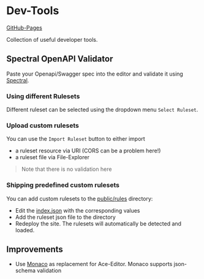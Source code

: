 # Dev-Tools

[GitHub-Pages](https://ron96g.github.io/dev-tools/)

Collection of useful developer tools.

## Spectral OpenAPI Validator

Paste your Openapi/Swagger spec into the editor and validate it using [Spectral](https://stoplight.io/open-source/spectral).

### Using different Rulesets

Different ruleset can be selected using the dropdown menu `Select Ruleset`.

### Upload custom rulesets

You can use the `Import Ruleset` button to either import
  - a ruleset resource via URI (CORS can be a problem here!)
  - a ruleset file via File-Explorer

> Note that there is no validation here

### Shipping predefined custom rulesets

You can add custom rulesets to the [public/rules](./public/rules) directory:
  - Edit the [index.json](./public/rules/index.json) with the corresponding values
  - Add the ruleset json file to the directory
  - Redeploy the site. The rulesets will automatically be detected and loaded.



## Improvements

- Use [Monaco](https://microsoft.github.io/monaco-editor/) as replacement for Ace-Editor. Monaco supports json-schema validation